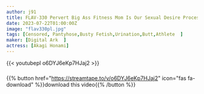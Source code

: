 ```yaml
---
author: j91
title: FLAV-330 Pervert Big Ass Fitness Mom Is Our Sexual Desire Processing Meat Urinal
date: 2023-07-22T01:00:00Z
image: "flav330pl.jpg"
tags: [Censored, Pantyhose,Busty Fetish,Urination,Butt,Athlete	]
maker: [Digital Ark  ]
actress: [Akagi Honami]
---
```



{{< youtubepl o6DYJ6eKp7HJaj2 >}}
###

{{% button href="https://streamtape.to/v/o6DYJ6eKp7HJaj2" icon="fas fa-download" %}}download this video{{% /button %}}
